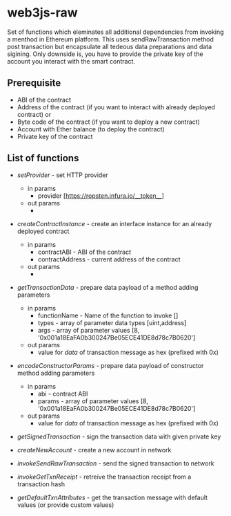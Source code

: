 # web3js-raw #
Set of functions which eleminates all additional dependencies from invoking a menthod in Ethereum platform.
This uses sendRawTransaction method post transaction but encapsulate all tedeous data preparations and data sigining. Only downside is, you have to provide the private key of the account you interact with the smart contract.

## Prerequisite ##

* ABI of the contract
* Address of the contract (if you want to interact with already deployed contract)
or
* Byte code of the contract (if you want to deploy a new contract)
* Account with Ether balance (to deploy the contract)
* Private key of the contract 

## List of functions ##

* _setProvider_ - set HTTP provider 
  * in params
    * provider [https://ropsten.infura.io/__token__]
  * out params
    * <none>
* _createContractInstance_ - create an interface instance for an already deployed contract
  * in params
    * contractABI - ABI of the contract
    * contractAddress - current address of the contract
  * out params
    * <none>
  
* _getTransactionData_ - prepare data payload of a method adding parameters
  * in params
    * functionName - Name of the function to invoke  []
    * types - array of parameter data types  [uint,address]
    * args - array of parameter values  [8, '0x001a18EaFA0b300247Be05ECE41DE8d78c7B0620']    
  * out params
    * value for _data_ of transaction message as hex (prefixed with 0x)

* _encodeConstructorParams_ - prepare data payload of constructor method adding parameters
  * in params
    * abi - contract ABI 
    * params - array of parameter values  [8, '0x001a18EaFA0b300247Be05ECE41DE8d78c7B0620']    
  * out params
    * value for _data_ of transaction message as hex (prefixed with 0x)

* _getSignedTransaction_ - sign the transaction data with given private key
* _createNewAccount_ - create a new account in network
* _invokeSendRawTransaction_ - send the signed transaction to network
* _invokeGetTxnReceipt_ - retreive the transaction receipt from a transaction hash
* _getDefaultTxnAttributes_ - get the transaction message with default values (or provide custom values)

